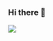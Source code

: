### Hi there 👋
![](https://img.shields.io/badge/Language-Python-informational?style=flat&logo=Python&logoColor=white&color=2bbc8a)

<!--
**theblueeye-dev/theblueeye-dev** is a ✨ _special_ ✨ repository because its `README.md` (this file) appears on your GitHub profile.

Here are some ideas to get you started:

- 🔭 I’m currently working on ...
- 🌱 I’m currently learning ...
- 👯 I’m looking to collaborate on ...
- 🤔 I’m looking for help with ...
- 💬 Ask me about ...
- 📫 How to reach me: ...
- 😄 Pronouns: ...
- ⚡ Fun fact: ...
-->
